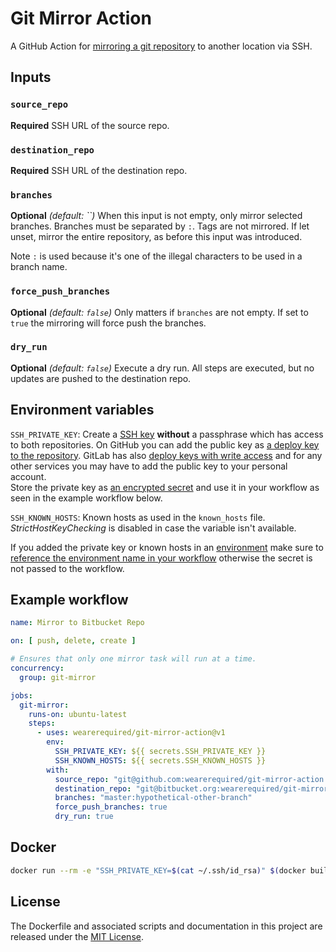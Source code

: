 # Git Mirror Action

A GitHub Action for [mirroring a git repository](https://help.github.com/en/articles/duplicating-a-repository#mirroring-a-repository-in-another-location) to another location via SSH.

## Inputs

### `source_repo`

**Required** SSH URL of the source repo.

### `destination_repo`

**Required** SSH URL of the destination repo.

### `branches`

**Optional** *(default: ``)* When this input is not empty, only mirror selected branches. Branches must be separated by `:`. Tags are not mirrored. If let unset, mirror the entire repository, as before this input was introduced. 

Note `:` is used because it's one of the illegal characters to be used in a branch name.

### `force_push_branches`

**Optional** *(default: `false`)* Only matters if `branches` are not empty. If set to `true` the mirroring will force push the branches.

### `dry_run`

**Optional** *(default: `false`)* Execute a dry run. All steps are executed, but no updates are pushed to the destination repo.

## Environment variables

`SSH_PRIVATE_KEY`: Create a [SSH key](https://docs.github.com/en/github/authenticating-to-github/connecting-to-github-with-ssh/generating-a-new-ssh-key-and-adding-it-to-the-ssh-agent#generating-a-new-ssh-key) **without** a passphrase which has access to both repositories. On GitHub you can add the public key as [a deploy key to the repository](https://docs.github.com/en/developers/overview/managing-deploy-keys#deploy-keys). GitLab has also [deploy keys with write access](https://docs.gitlab.com/ee/user/project/deploy_keys/) and for any other services you may have to add the public key to your personal account.  
Store the private key as [an encrypted secret](https://docs.github.com/en/actions/reference/encrypted-secrets) and use it in your workflow as seen in the example workflow below.

`SSH_KNOWN_HOSTS`: Known hosts as used in the `known_hosts` file. *StrictHostKeyChecking* is disabled in case the variable isn't available.

If you added the private key or known hosts in an [environment](https://docs.github.com/en/actions/reference/environments) make sure to [reference the environment name in your workflow](https://docs.github.com/en/actions/reference/workflow-syntax-for-github-actions#jobsjob_idenvironment) otherwise the secret is not passed to the workflow.

## Example workflow

```yml
name: Mirror to Bitbucket Repo

on: [ push, delete, create ]

# Ensures that only one mirror task will run at a time.
concurrency:
  group: git-mirror

jobs:
  git-mirror:
    runs-on: ubuntu-latest
    steps:
      - uses: wearerequired/git-mirror-action@v1
        env:
          SSH_PRIVATE_KEY: ${{ secrets.SSH_PRIVATE_KEY }}
          SSH_KNOWN_HOSTS: ${{ secrets.SSH_KNOWN_HOSTS }}
        with:
          source_repo: "git@github.com:wearerequired/git-mirror-action.git"
          destination_repo: "git@bitbucket.org:wearerequired/git-mirror-action.git"
          branches: "master:hypothetical-other-branch"
          force_push_branches: true
          dry_run: true
```

## Docker

```sh
docker run --rm -e "SSH_PRIVATE_KEY=$(cat ~/.ssh/id_rsa)" $(docker build -q .) "$INPUT_SOURCE_REPO" "$INPUT_DESTINATION_REPO"
```

## License

The Dockerfile and associated scripts and documentation in this project are released under the [MIT License](LICENSE).
